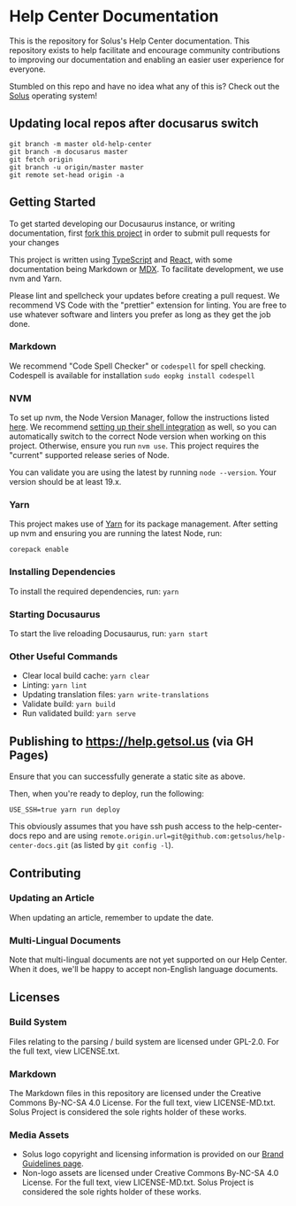 # Help Center Documentation

This is the repository for Solus's Help Center documentation. This repository exists to help facilitate and encourage community contributions to improving our documentation and enabling an easier user experience for everyone.

Stumbled on this repo and have no idea what any of this is? Check out the [Solus](https://getsol.us) operating system!

## Updating local repos after docusarus switch

```
git branch -m master old-help-center
git branch -m docusarus master
git fetch origin
git branch -u origin/master master
git remote set-head origin -a
```

## Getting Started

To get started developing our Docusaurus instance, or writing documentation, first [fork this project](https://github.com/getsolus/help-center-docs/fork) in order to submit pull requests for your changes

This project is written using [TypeScript](https://www.typescriptlang.org) and [React](https://reactjs.org), with some documentation being Markdown or [MDX](https://mdxjs.com/). To facilitate development, we use nvm and Yarn.

Please lint and spellcheck your updates before creating a pull request. We recommend VS Code with the "prettier" extension for linting. You are free to use whatever software and linters you prefer as long as they get the job done.

### Markdown

We recommend "Code Spell Checker" or `codespell` for spell checking.
Codespell is available for installation `sudo eopkg install codespell`

### NVM

To set up nvm, the Node Version Manager, follow the instructions listed [here](https://github.com/nvm-sh/nvm#readme). We recommend [setting up their shell integration](https://github.com/nvm-sh/nvm#deeper-shell-integration) as well, so you can automatically switch to the correct Node version when working on this project. Otherwise, ensure you run `nvm use`. This project requires the "current" supported release series of Node.

You can validate you are using the latest by running `node --version`. Your version should be at least 19.x.

### Yarn

This project makes use of [Yarn](https://yarnpkg.com/) for its package management. After setting up nvm and ensuring you are running the latest Node, run:

```
corepack enable
```

### Installing Dependencies

To install the required dependencies, run: `yarn`

### Starting Docusaurus

To start the live reloading Docusaurus, run: `yarn start`

### Other Useful Commands

- Clear local build cache: `yarn clear`
- Linting: `yarn lint`
- Updating translation files: `yarn write-translations`
- Validate build: `yarn build`
- Run validated build: `yarn serve`

## Publishing to https://help.getsol.us (via GH Pages)

Ensure that you can successfully generate a static site as above.

Then, when you're ready to deploy, run the following:

`USE_SSH=true yarn run deploy`

This obviously assumes that you have ssh push access to the help-center-docs repo and are using `remote.origin.url=git@github.com:getsolus/help-center-docs.git` (as listed by `git config -l`).

## Contributing

### Updating an Article

When updating an article, remember to update the date.

### Multi-Lingual Documents

Note that multi-lingual documents are not yet supported on our Help Center. When it does, we'll be happy to accept non-English language documents.

## Licenses

### Build System

Files relating to the parsing / build system are licensed under GPL-2.0. For the full text, view LICENSE.txt.

### Markdown

The Markdown files in this repository are licensed under the Creative Commons By-NC-SA 4.0 License. For the full text, view LICENSE-MD.txt. Solus Project is considered the sole rights holder of these works.

### Media Assets

- Solus logo copyright and licensing information is provided on our [Brand Guidelines page](https://getsol.us/branding).
- Non-logo assets are licensed under Creative Commons By-NC-SA 4.0 License. For the full text, view LICENSE-MD.txt. Solus Project is considered the sole rights holder of these works.

